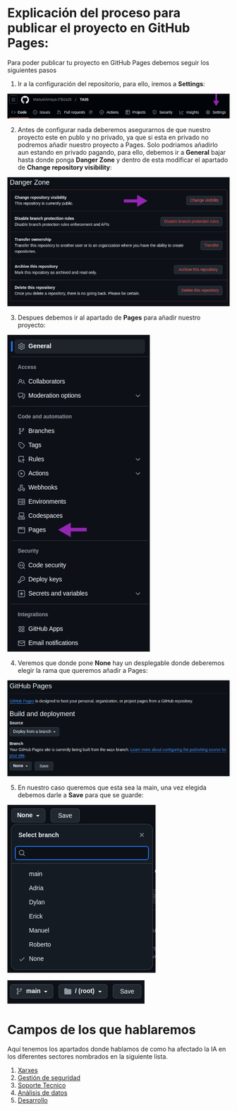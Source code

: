# Explicación del proceso para publicar el proyecto en GitHub Pages:
Para poder publicar tu proyecto en GitHub Pages debemos seguir los siguientes pasos 
1. Ir a la configuración del repositorio, para ello, iremos a **Settings**:

![ImagenPages1](./Imagenes/pages1.jpg)

2. Antes de configurar nada deberemos asegurarnos de que nuestro proyecto este en publo y no privado, ya que si esta en privado no podremos añadir nuestro proyecto a Pages. Solo podriamos añadirlo aun estando en privado pagando, para ello, debemos ir a **General** bajar hasta donde ponga **Danger Zone** y dentro de esta modificar el apartado de **Change repository visibility**:

![ImagenPages2](./Imagenes/pages2.jpg)

3. Despues debemos ir al apartado de **Pages** para añadir nuestro proyecto:

![ImagenPages3](./Imagenes/pages3.jpg)

4. Veremos que donde pone **None** hay un desplegable donde deberemos elegir la rama que queremos añadir a Pages:

![ImagenPages4](./Imagenes/pages4.png)

5. En nuestro caso queremos que esta sea la main, una vez elegida debemos darle a **Save** para que se guarde:

![ImagenPages5](./Imagenes/pages5.png)

![ImagenPages6](./Imagenes/pages6.png)

# Campos de los que hablaremos
Aquí tenemos los apartados donde hablamos de como ha afectado la IA en los diferentes sectores nombrados en la siguiente lista.
1. [Xarxes](./Enlaces/3/XARXES.md)
2. [Gestión de seguridad](./Enlaces/2/2.md)
3. [Soporte Tecnico](./Enlaces/1/1.md)
4. [Anàlisis de datos](./Enlaces/4/Anàlisis_de_dades4.md)
5. [Desarrollo](./Enlaces/5/5.md)
